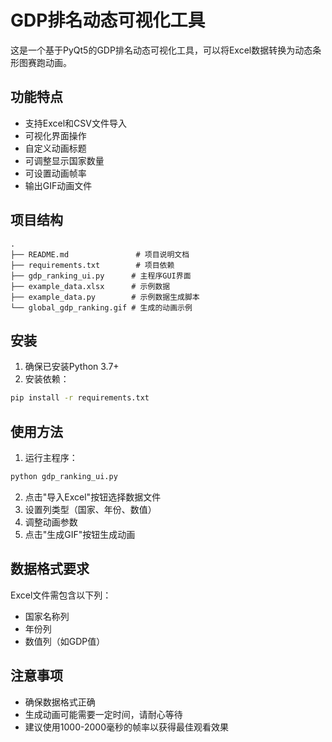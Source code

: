 # GDP排名动态可视化工具

这是一个基于PyQt5的GDP排名动态可视化工具，可以将Excel数据转换为动态条形图赛跑动画。

## 功能特点

- 支持Excel和CSV文件导入
- 可视化界面操作
- 自定义动画标题
- 可调整显示国家数量
- 可设置动画帧率
- 输出GIF动画文件

## 项目结构

```
.
├── README.md               # 项目说明文档
├── requirements.txt        # 项目依赖
├── gdp_ranking_ui.py      # 主程序GUI界面
├── example_data.xlsx      # 示例数据
├── example_data.py        # 示例数据生成脚本
└── global_gdp_ranking.gif # 生成的动画示例
```

## 安装

1. 确保已安装Python 3.7+
2. 安装依赖：
```bash
pip install -r requirements.txt
```

## 使用方法

1. 运行主程序：
```bash
python gdp_ranking_ui.py
```

2. 点击"导入Excel"按钮选择数据文件
3. 设置列类型（国家、年份、数值）
4. 调整动画参数
5. 点击"生成GIF"按钮生成动画

## 数据格式要求

Excel文件需包含以下列：
- 国家名称列
- 年份列
- 数值列（如GDP值）

## 注意事项

- 确保数据格式正确
- 生成动画可能需要一定时间，请耐心等待
- 建议使用1000-2000毫秒的帧率以获得最佳观看效果 